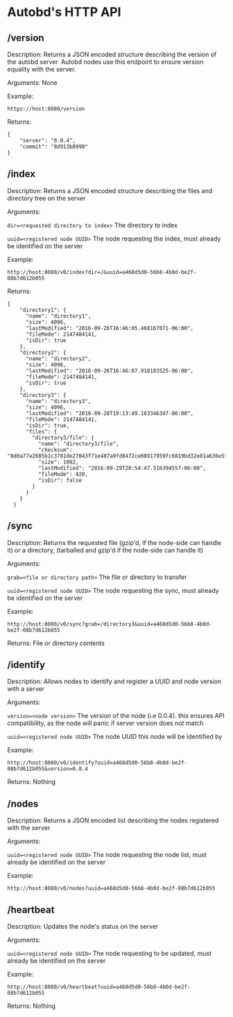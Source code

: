 # Autobd's HTTP API

## /version
Description: Returns a JSON encoded structure describing the version of the autobd server. 
Autobd nodes use this endpoint to ensure version equality with the server.

Arguments: None

Example:
```
https://host:8080/version
```
Returns:
```
{
    "server": "0.0.4",
    "commit": "8d913b8990"
}
```

## /index
Description: Returns a JSON encoded structure describing the files and directory tree on the server

Arguments:

``` dir=<requested directory to index> ``` The directory to index

``` uuid=<registered node UUID> ``` The node requesting the index, must already be identified on the server

Example: 
```
http://host:8080/v0/index?dir=/&uuid=a468d5d0-56b8-4b0d-be2f-08b7d612b055
```
Returns:
```
{
    "directory1": {
      "name": "directory1",
      "size": 4096,
      "lastModified": "2016-09-26T16:46:05.468167071-06:00",
      "fileMode": 2147484141,
      "isDir": true
    },
    "directory2": {
      "name": "directory2",
      "size": 4096,
      "lastModified": "2016-09-26T16:46:07.918183525-06:00",
      "fileMode": 2147484141,
      "isDir": true
    },
    "directory3": {
      "name": "directory3",
      "size": 4096,
      "lastModified": "2016-09-28T19:13:49.163346347-06:00",
      "fileMode": 2147484141,
      "isDir": true,
      "files": {
        "directory3/file": {
          "name": "directory3/file",
          "checksum": "8d0a77a2685b1c3781de27043f71e487a0fd8472ce08917959fc6819bd32e81a636e5f817a948fa24f6f1427978dbaeb01a26a9f214aafd10ca379086bfc3ab1",
          "size": 1002,
          "lastModified": "2016-09-29T20:54:47.516394557-06:00",
          "fileMode": 420,
          "isDir": false
        }
      }
    }
  }
```

## /sync
Description: Returns the requested file (gzip'd, if the node-side can handle it) or a directory, (tarballed and gzip'd if the node-side can handle it)


Arguments: 

``` grab=<file or directory path> ``` The file or directory to transfer

``` uuid=<registered node UUID> ``` The node requesting the sync, must already be identified on the server

Example:
```
http://host:8080/v0/sync?grab=/directory3&uuid=a468d5d0-56b8-4b0d-be2f-08b7d612b055
```

Returns: File or directory contents

## /identify
Description: Allows nodes to identify and register a UUID and node version with a server

Arguments:

``` version=<node version> ``` The version of the node (i.e 0.0.4). this ensures API compatibility, as the node will panic if server version does not match

``` uuid=<registered node UUID> ``` The node UUID this node will be identified by

Example:
```
http://host:8080/v0/identify?uuid=a468d5d0-56b8-4b0d-be2f-08b7d612b055&version=0.0.4
```

Returns: Nothing

## /nodes
Description: Returns a JSON encoded list describing the nodes registered with the server

Arguments:

```uuid=<registered node UUID>``` The node requesting the node list, must already be identified on the server


Example:
```
http://host:8080/v0/nodes?uuid=a468d5d0-56b8-4b0d-be2f-08b7d612b055
```


## /heartbeat
Description: Updates the node's status on the server

Arguments:

```uuid=<registered node UUID>``` The node requesting to be updated, must already be identified on the server

Example:
```
http://host:8080/v0/heartbeat?uuid=a468d5d0-56b8-4b0d-be2f-08b7d612b055
```

Returns: Nothing

